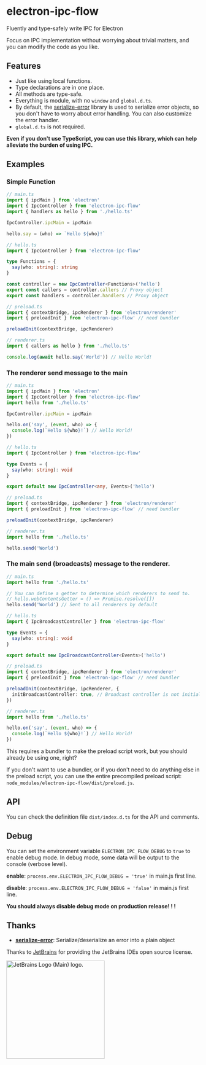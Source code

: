 # electron-ipc-flow

Fluently and type-safely write IPC for Electron

Focus on IPC implementation without worrying about trivial matters, and you can modify the code as you like.

## Features

* Just like using local functions.
* Type declarations are in one place.
* All methods are type-safe.
* Everything is module, with no `window` and `global.d.ts`.
* By default, the [serialize-error](https://www.npmjs.com/package/serialize-error) library is used to serialize error objects, so you don't have to worry about error handling. You can also customize the error handler.
* `global.d.ts` is not required.

**Even if you don't use TypeScript, you can use this library, which can help alleviate the burden of using IPC.**

## Examples

### Simple Function

```typescript
// main.ts
import { ipcMain } from 'electron'
import { IpcController } from 'electron-ipc-flow'
import { handlers as hello } from './hello.ts'

IpcController.ipcMain = ipcMain

hello.say = (who) => `Hello ${who}!`

// hello.ts
import { IpcController } from 'electron-ipc-flow'

type Functions = {
  say(who: string): string
}

const controller = new IpcController<Functions>('hello')
export const callers = controller.callers // Proxy object
export const handlers = controller.handlers // Proxy object

// preload.ts
import { contextBridge, ipcRenderer } from 'electron/renderer'
import { preloadInit } from 'electron-ipc-flow' // need bundler

preloadInit(contextBridge, ipcRenderer)

// renderer.ts
import { callers as hello } from './hello.ts'

console.log(await hello.say('World')) // Hello World!
```

### The renderer send message to the main

```typescript
// main.ts
import { ipcMain } from 'electron'
import { IpcController } from 'electron-ipc-flow'
import hello from './hello.ts'

IpcController.ipcMain = ipcMain

hello.on('say', (event, who) => {
  console.log(`Hello ${who}!`) // Hello World!
})

// hello.ts
import { IpcController } from 'electron-ipc-flow'

type Events = {
  say(who: string): void
}

export default new IpcController<any, Events>('hello')

// preload.ts
import { contextBridge, ipcRenderer } from 'electron/renderer'
import { preloadInit } from 'electron-ipc-flow' // need bundler

preloadInit(contextBridge, ipcRenderer)

// renderer.ts
import hello from './hello.ts'

hello.send('World')
```

### The main send (broadcasts) message to the renderer.

```typescript
// main.ts
import hello from './hello.ts'

// You can define a getter to determine which renderers to send to.
// hello.webContentsGetter = () => Promise.resolve([])
hello.send('World') // Sent to all renderers by default

// hello.ts
import { IpcBroadcastController } from 'electron-ipc-flow'

type Events = {
  say(who: string): void
}

export default new IpcBroadcastController<Events>('hello')

// preload.ts
import { contextBridge, ipcRenderer } from 'electron/renderer'
import { preloadInit } from 'electron-ipc-flow' // need bundler

preloadInit(contextBridge, ipcRenderer, {
  initBroadcastController: true, // Broadcast controller is not initialized by default
})

// renderer.ts
import hello from './hello.ts'

hello.on('say', (event, who) => {
  console.log(`Hello ${who}!`) // Hello World!
})
```

This requires a bundler to make the preload script work, but you should already be using one, right?

If you don't want to use a bundler, or if you don't need to do anything else in the preload script, you can use the entire precompiled preload script: `node_modules/electron-ipc-flow/dist/preload.js`.

## API

You can check the definition file `dist/index.d.ts` for the API and comments.

## Debug

You can set the environment variable `ELECTRON_IPC_FLOW_DEBUG` to `true` to enable debug mode. In debug mode, some data will be output to the console (verbose level).

**enable**: `process.env.ELECTRON_IPC_FLOW_DEBUG = 'true'` in main.js first line.

**disable**: `process.env.ELECTRON_IPC_FLOW_DEBUG = 'false'` in main.js first line.

**You should always disable debug mode on production release! ! !**

## Thanks

* **[serialize-error](https://www.npmjs.com/package/serialize-error)**: Serialize/deserialize an error into a plain object

Thanks to [JetBrains](https://jb.gg/OpenSourceSupport) for providing the JetBrains IDEs open source license.

<a href="https://jb.gg/OpenSourceSupport"><img src="https://resources.jetbrains.com/storage/products/company/brand/logos/jb_beam.png" alt="JetBrains Logo (Main) logo." width="256px" height="256px"></a>
